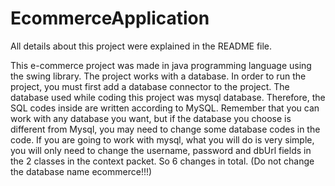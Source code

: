 # EcommerceApplication
All details about this project were explained in the README file.

This e-commerce project was made in java programming language using the swing library. 
The project works with a database. In order to run the project, you must first add a database connector to the project. 
The database used while coding this project was mysql database. Therefore, the SQL codes inside are written according to MySQL. 
Remember that you can work with any database you want, but if the database you choose is different from Mysql, you may need to change some database codes in the code. 
If you are going to work with mysql, what you will do is very simple, you will only need to change the username, password and dbUrl fields in the 2 classes in the context packet. 
So 6 changes in total. (Do not change the database name ecommerce!!!)
